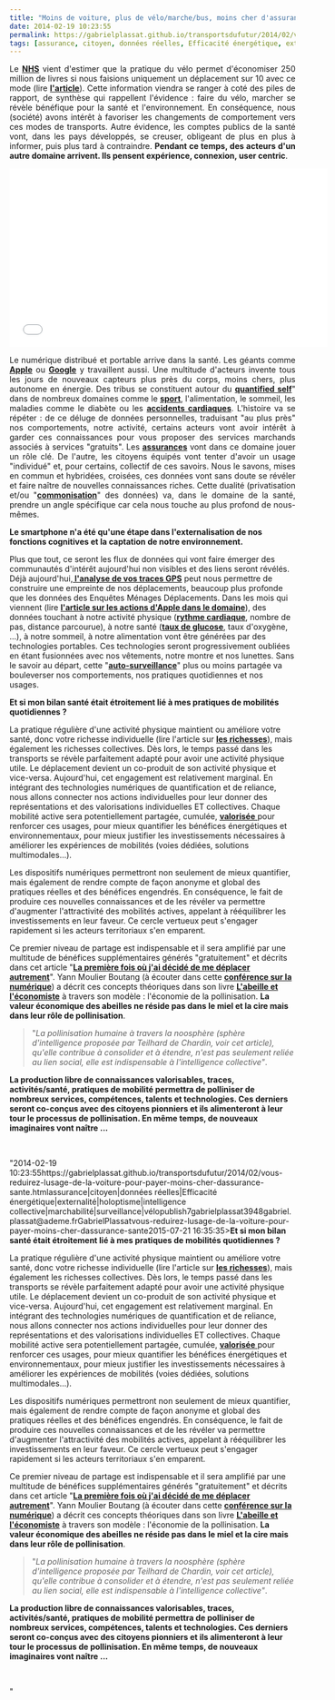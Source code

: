 ```yaml
---
title: "Moins de voiture, plus de vélo/marche/bus, moins cher d'assurance santé, et après ..."
date: 2014-02-19 10:23:55
permalink: https://gabrielplassat.github.io/transportsdufutur/2014/02/vous-reduirez-lusage-de-la-voiture-pour-payer-moins-cher-dassurance-sante.html
tags: [assurance, citoyen, données réelles, Efficacité énergétique, externalité, holoptisme, intelligence collective, marchabilité, surveillance, vélo]
---
```


<p style="text-align: justify;">Le <a href="http://fr.wikipedia.org/wiki/National_Health_Service" target="_blank"><strong>NHS</strong></a> vient d'estimer que la pratique du vélo permet d'économiser 250 million de livres si nous faisions uniquement un déplacement sur 10 avec ce mode (lire <a href="http://www.theguardian.com/lifeandstyle/2014/feb/10/cycling-save-nhs-250m-year-report" target="_blank"><strong>l'article</strong></a>). Cette information viendra se ranger à coté des piles de rapport, de synthèse qui rappellent l'évidence : faire du vélo, marcher se révèle bénéfique pour la santé et l'environnement. En conséquence, nous (société) avons intérêt à favoriser les changements de comportement vers ces modes de transports. Autre évidence, les comptes publics de la santé vont, dans les pays développés, se creuser, obligeant de plus en plus à informer, puis plus tard à contraindre. <strong>Pendant ce temps, des acteurs d'un autre domaine arrivent. Ils pensent expérience, connexion, user centric</strong>. </p> <p><iframe allowfullscreen="" frameborder="0" height="315" src="//www.youtube.com/embed/LYWEN0g0diI?list=PLvYrJ_MvVasZtY-F821dkawSkItMQSEcJ" width="560"></iframe></p> <p style="text-align: justify;"></p>  <!--more-->  <p style="text-align: justify;">Le numérique distribué et portable arrive dans la santé. Les géants comme <a href="http://techcrunch.com/2014/01/31/apple-ios-8-iwatch-health-medical-tracking/" target="_blank"><strong>Apple</strong></a> ou <a href="http://www.lemonde.fr/technologies/article/2013/09/18/avec-calico-google-veut-s-attaquer-a-la-vieillesse-et-a-la-maladie_3480153_651865.html" target="_blank"><strong>Google</strong></a> y travaillent aussi. Une multitude d'acteurs invente tous les jours de nouveaux capteurs plus près du corps, moins chers, plus autonome en énergie. Des tribus se constituent autour du <a href=""http://qsparis.pbworks.com/w/page/37991719/FrontPage"" target=""_blank""><strong>quantified self</strong></a>" dans de nombreux domaines comme le <a href="https://gabrielplassat.github.io/transportsdufutur/2012/01/super-a-160-eurolitre-passer-a-nike-fuel.html"" target=""_blank""><strong>sport</strong></a>, l'alimentation, le sommeil, les maladies comme le diabète ou les <a href=""https://www.linkedin.com/nhome/nus-redirect?url=http%3A%2F%2Fon%2Emash%2Eto%2FN2SPEP&urlhash=rfB9&trkToken=action%3DviewArticle%26pageKey%3Dmember-home%26contextId%3DiP47a%2FuwUxMQuMf0fysAAA%3D%3D%26isSponsored%3Dfalse%26distanceFromViewer%3D1%26aggregationType%3Dnone%26isPublic%3Dtrue%26verbType%3Dlinkedin%3Ashare%26activityId%3Dactivity%3A5841199398688014336%26isDigested%3Dfalse%26isFolloweeOfPoster%3Dfalse%26actorType%3Dlinkedin%3Amember%26feedPosition%3D7%26actorId%3Dmember%3A376522%26objectId%3Darticle%3A7993892621251129918%26rowPosition%3D1%26objectType%3Dlinkedin%3Aarticle&trk=object-title"" target=""_blank""><strong>accidents cardiaques</strong></a>. L'histoire va se répéter : de ce déluge de données personnelles, traduisant "au plus près" nos comportements, notre activité, certains acteurs vont avoir intérêt à garder ces connaissances pour vous proposer des services marchands associés à services "gratuits". Les <a href="https://gabrielplassat.github.io/transportsdufutur/2009/12/du-cafe-des-lloyds-aux-gpsgprs-les-assureurs-permettent-de-nouveaux-usages.html"" target=""_blank""><strong>assurances</strong></a> vont dans ce domaine jouer un rôle clé. De l'autre, les citoyens équipés vont tenter d'avoir un usage "individué" et, pour certains, collectif de ces savoirs. Nous le savons, mises en commun et hybridées, croisées, ces données vont sans doute se révéler et faire naître de nouvelles connaissances riches. Cette dualité (privatisation et/ou "<a href=""http://www.youtube.com/watch?v=krNNzxqYqEo"" target=""_blank""><strong>commonisation</strong></a>" des données) va, dans le domaine de la santé, prendre un angle spécifique car cela nous touche au plus profond de nous-mêmes.</p> <p style=""text-align: justify><strong>Le smartphone n'a été qu'une étape dans l'externalisation de nos fonctions cognitives et la captation de notre environnement.</strong></p> <p style=""text-align: justify>Plus que tout, ce seront les flux de données qui vont faire émerger des communautés d'intérêt aujourd'hui non visibles et des liens seront révélés. Déjà aujourd'hui,<a href=""http://transid.blogspot.fr/2014/02/data-visualisation-du-temps-de-mobilite.html"" target=""_blank""><strong> l'analyse de vos traces GPS</strong></a> peut nous permettre de construire une empreinte de nos déplacements, beaucoup plus profonde que les données des Enquêtes Ménages Déplacements. Dans les mois qui viennent (lire <a href=""http://frenchweb.fr/healthbook-le-nouveau-nom-de-code-dapple/140325"" target=""_blank""><strong>l'article sur les actions d'Apple dans le domaine</strong></a>), des données touchant à notre activité physique (<a href=""http://frenchweb.fr/apple-depose-un-brevet-pour-mesurer-le-rythme-cardiaque-a-partir-des-ecouteurs-de-musique/142340"" target=""_blank""><strong>rythme cardiaque</strong></a>, nombre de pas, distance parcourue), à notre santé (<a href=""http://www.lemonde.fr/technologies/article/2014/01/17/google-veut-creer-des-lentilles-pour-aider-les-diabetiques_4349649_651865.html"" target=""_blank""><strong>taux de glucose</strong></a>, taux d'oxygène, ...), à notre sommeil, à notre alimentation vont être générées par des technologies portables. Ces technologies seront progressivement oubliées en étant fusionnées avec nos vêtements, notre montre et nos lunettes. Sans le savoir au départ, cette "<a href="https://gabrielplassat.github.io/transportsdufutur/2010/03/apres-la-surveillance-la-sousveillance.html"" target=""_blank""><strong>auto-surveillance</strong></a>" plus ou moins partagée va bouleverser nos comportements, nos pratiques quotidiennes et nos usages. </p> <p style=""text-align: justify><strong>Et si mon bilan santé était étroitement lié à mes pratiques de mobilités quotidiennes ?</strong></p> <p style=""text-align: justify>La pratique régulière d'une activité physique maintient ou améliore votre santé, donc votre richesse individuelle (lire l'article sur <a href="https://gabrielplassat.github.io/transportsdufutur/2013/05/quelles-sont-vos-vraies-richesses-.html"" target=""_blank""><strong>les richesses</strong></a>), mais également les richesses collectives. Dès lors, le temps passé dans les transports se révèle parfaitement adapté pour avoir une activité physique utile. Le déplacement devient un co-produit de son activité physique et vice-versa. Aujourd'hui, cet engagement est relativement marginal. En intégrant des technologies numériques de quantification et de reliance, nous allons connecter nos actions individuelles pour leur donner des représentations et des valorisations individuelles ET collectives. Chaque mobilité active sera potentiellement partagée, cumulée, <a href=""http://www.green-points.com/gagnez-des-points/mobilite/"" target=""_blank""><strong>valorisée</strong> </a>pour renforcer ces usages, pour mieux quantifier les bénéfices énergétiques et environnementaux, pour mieux justifier les investissements nécessaires à améliorer les expériences de mobilités (voies dédiées, solutions multimodales...).</p> <p style=""text-align: justify>Les dispositifs numériques permettront non seulement de mieux quantifier, mais également de rendre compte de façon anonyme et global des pratiques réelles et des bénéfices engendrés. En conséquence, le fait de produire ces nouvelles connaissances et de les révéler va permettre d'augmenter l'attractivité des mobilités actives, appelant à rééquilibrer les investissements en leur faveur. Ce cercle vertueux peut s'engager rapidement si les acteurs territoriaux s'en emparent.</p> <p style=""text-align: justify>Ce premier niveau de partage est indispensable et il sera amplifié par une multitude de bénéfices supplémentaires générés "gratuitement" et décrits dans cet article "<a href="https://gabrielplassat.github.io/transportsdufutur/2014/01/le-premier-jour-ou-jai-arrete.html"" target=""_blank""><strong>La première fois où j'ai décidé de me déplacer autrement</strong></a>". Yann Moulier Boutang (à écouter dans cette <a href="https://gabrielplassat.github.io/transportsdufutur/2014/02/innovation-numerique-utc.html"" target=""_blank""><strong>conférence sur la numérique</strong></a>) a décrit ces concepts théoriques dans son livre <a href=""http://www.franceculture.fr/oeuvre-l-abeille-et-l-economiste-de-yann-moulier-boutang.html"" target=""_blank""><strong>L'abeille et l'économiste</strong></a> à travers son modèle : l'économie de la pollinisation. <strong>La valeur économique des abeilles ne réside pas dans le miel et la cire mais dans leur rôle de pollinisation</strong>. </p> <blockquote> <p style=""text-align: justify>"<em>La pollinisation humaine à travers la noosphère (sphère d'intelligence proposée par Teilhard de Chardin, voir cet article), qu'elle contribue à consolider et à étendre, n'est pas seulement reliée au lien social, elle est indispensable à l'intelligence collective"</em>.</p> </blockquote> <p style=""text-align: justify><strong>La production libre de connaissances valorisables, traces, activités/santé, pratiques de mobilité permettra de polliniser de nombreux services, compétences, talents et technologies. Ces derniers seront co-conçus avec des citoyens pionniers et ils alimenteront à leur tour le processus de pollinisation. En même temps, de nouveaux imaginaires vont naître ...</strong></p> <p style=""text-align: justify> </p>"2014-02-19 10:23:55https://gabrielplassat.github.io/transportsdufutur/2014/02/vous-reduirez-lusage-de-la-voiture-pour-payer-moins-cher-dassurance-sante.htmlassurance|citoyen|données réelles|Efficacité énergétique|externalité|holoptisme|intelligence collective|marchabilité|surveillance|vélopublish7gabrielplassat3948gabriel.plassat@ademe.frGabrielPlassatvous-reduirez-lusage-de-la-voiture-pour-payer-moins-cher-dassurance-sante2015-07-21 16:35:35><strong>Et si mon bilan santé était étroitement lié à mes pratiques de mobilités quotidiennes ?</strong></p> <p style=""text-align: justify>La pratique régulière d'une activité physique maintient ou améliore votre santé, donc votre richesse individuelle (lire l'article sur <a href="https://gabrielplassat.github.io/transportsdufutur/2013/05/quelles-sont-vos-vraies-richesses-.html"" target=""_blank""><strong>les richesses</strong></a>), mais également les richesses collectives. Dès lors, le temps passé dans les transports se révèle parfaitement adapté pour avoir une activité physique utile. Le déplacement devient un co-produit de son activité physique et vice-versa. Aujourd'hui, cet engagement est relativement marginal. En intégrant des technologies numériques de quantification et de reliance, nous allons connecter nos actions individuelles pour leur donner des représentations et des valorisations individuelles ET collectives. Chaque mobilité active sera potentiellement partagée, cumulée, <a href=""http://www.green-points.com/gagnez-des-points/mobilite/"" target=""_blank""><strong>valorisée</strong> </a>pour renforcer ces usages, pour mieux quantifier les bénéfices énergétiques et environnementaux, pour mieux justifier les investissements nécessaires à améliorer les expériences de mobilités (voies dédiées, solutions multimodales...).</p> <p style=""text-align: justify>Les dispositifs numériques permettront non seulement de mieux quantifier, mais également de rendre compte de façon anonyme et global des pratiques réelles et des bénéfices engendrés. En conséquence, le fait de produire ces nouvelles connaissances et de les révéler va permettre d'augmenter l'attractivité des mobilités actives, appelant à rééquilibrer les investissements en leur faveur. Ce cercle vertueux peut s'engager rapidement si les acteurs territoriaux s'en emparent.</p> <p style=""text-align: justify>Ce premier niveau de partage est indispensable et il sera amplifié par une multitude de bénéfices supplémentaires générés "gratuitement" et décrits dans cet article "<a href="https://gabrielplassat.github.io/transportsdufutur/2014/01/le-premier-jour-ou-jai-arrete.html"" target=""_blank""><strong>La première fois où j'ai décidé de me déplacer autrement</strong></a>". Yann Moulier Boutang (à écouter dans cette <a href="https://gabrielplassat.github.io/transportsdufutur/2014/02/innovation-numerique-utc.html"" target=""_blank""><strong>conférence sur la numérique</strong></a>) a décrit ces concepts théoriques dans son livre <a href=""http://www.franceculture.fr/oeuvre-l-abeille-et-l-economiste-de-yann-moulier-boutang.html"" target=""_blank""><strong>L'abeille et l'économiste</strong></a> à travers son modèle : l'économie de la pollinisation. <strong>La valeur économique des abeilles ne réside pas dans le miel et la cire mais dans leur rôle de pollinisation</strong>. </p> <blockquote> <p style=""text-align: justify>"<em>La pollinisation humaine à travers la noosphère (sphère d'intelligence proposée par Teilhard de Chardin, voir cet article), qu'elle contribue à consolider et à étendre, n'est pas seulement reliée au lien social, elle est indispensable à l'intelligence collective"</em>.</p> </blockquote> <p style=""text-align: justify><strong>La production libre de connaissances valorisables, traces, activités/santé, pratiques de mobilité permettra de polliniser de nombreux services, compétences, talents et technologies. Ces derniers seront co-conçus avec des citoyens pionniers et ils alimenteront à leur tour le processus de pollinisation. En même temps, de nouveaux imaginaires vont naître ...</strong></p> <p style=""text-align: justify> </p>"
